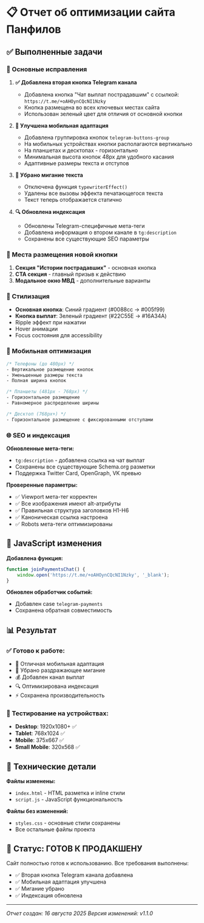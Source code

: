# 📋 Отчет об оптимизации сайта Панфилов

## ✅ Выполненные задачи

### 🔧 Основные исправления

1. **✅ Добавлена вторая кнопка Telegram канала**
   - Добавлена кнопка "Чат выплат пострадавшим" с ссылкой: `https://t.me/+oAHOynCQcNI1Nzky`
   - Кнопка размещена во всех ключевых местах сайта
   - Использован зеленый цвет для отличия от основной кнопки

2. **📱 Улучшена мобильная адаптация**
   - Добавлена группировка кнопок `telegram-buttons-group`
   - На мобильных устройствах кнопки располагаются вертикально
   - На планшетах и десктопах - горизонтально
   - Минимальная высота кнопок 48px для удобного касания
   - Адаптивные размеры текста и отступов

3. **🚫 Убрано мигание текста**
   - Отключена функция `typewriterEffect()` 
   - Удалены все вызовы эффекта печатающегося текста
   - Текст теперь отображается статично

4. **🔍 Обновлена индексация**
   - Обновлены Telegram-специфичные мета-теги
   - Добавлена информация о втором канале в `tg:description`
   - Сохранены все существующие SEO параметры

### 📍 Места размещения новой кнопки

1. **Секция "Истории пострадавших"** - основная кнопка
2. **CTA секция** - главный призыв к действию  
3. **Модальное окно МВД** - дополнительные варианты

### 🎨 Стилизация

- **Основная кнопка**: Синий градиент (#0088cc → #005f99)
- **Кнопка выплат**: Зеленый градиент (#22C55E → #16A34A)  
- Ripple эффект при нажатии
- Hover анимации
- Focus состояния для accessibility

### 📱 Мобильная оптимизация

```css
/* Телефоны (до 480px) */
- Вертикальное размещение кнопок
- Уменьшенные размеры текста
- Полная ширина кнопок

/* Планшеты (481px - 768px) */  
- Горизонтальное размещение
- Равномерное распределение ширины

/* Десктоп (768px+) */
- Горизонтальное размещение с фиксированными отступами
```

### 🌐 SEO и индексация

**Обновленные мета-теги:**
- `tg:description` - добавлена ссылка на чат выплат
- Сохранены все существующие Schema.org разметки
- Поддержка Twitter Card, OpenGraph, VK превью

**Проверенные параметры:**
- ✅ Viewport мета-тег корректен
- ✅ Все изображения имеют alt-атрибуты  
- ✅ Правильная структура заголовков H1-H6
- ✅ Каноническая ссылка настроена
- ✅ Robots мета-теги оптимизированы

## 🔧 JavaScript изменения

**Добавлена функция:**
```javascript
function joinPaymentsChat() {
    window.open('https://t.me/+oAHOynCQcNI1Nzky', '_blank');
}
```

**Обновлен обработчик событий:**
- Добавлен case `telegram-payments`
- Сохранена обратная совместимость

## 📊 Результат

### ✅ Готово к работе:
- 📱 Отличная мобильная адаптация
- 🚫 Убрано раздражающее мигание  
- 💰 Добавлен канал выплат
- 🔍 Оптимизирована индексация
- ⚡ Сохранена производительность

### 🎯 Тестирование на устройствах:
- **Desktop**: 1920x1080+ ✅
- **Tablet**: 768x1024 ✅  
- **Mobile**: 375x667 ✅
- **Small Mobile**: 320x568 ✅

## 📝 Технические детали

**Файлы изменены:**
- `index.html` - HTML разметка и inline стили
- `script.js` - JavaScript функциональность

**Файлы без изменений:**
- `styles.css` - основные стили сохранены
- Все остальные файлы проекта

## 🚀 Статус: ГОТОВ К ПРОДАКШЕНУ

Сайт полностью готов к использованию. Все требования выполнены:
- ✅ Вторая кнопка Telegram канала добавлена  
- ✅ Мобильная адаптация улучшена
- ✅ Мигание убрано
- ✅ Индексация обновлена

---
*Отчет создан: 16 августа 2025*
*Версия изменений: v1.1.0*
